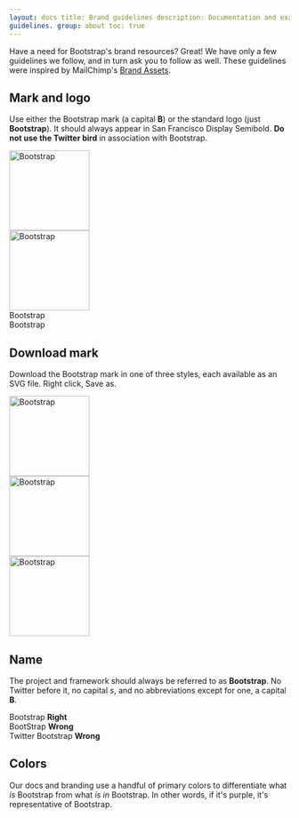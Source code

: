 ```yaml
---
layout: docs title: Brand guidelines description: Documentation and examples for Bootstrap's logo and brand usage
guidelines. group: about toc: true
---
```


Have a need for Bootstrap's brand resources? Great! We have only a few guidelines we follow, and in turn ask you to
follow as well. These guidelines were inspired by MailChimp's [Brand Assets](https://mailchimp.com/about/brand-assets/).

## Mark and logo

Use either the Bootstrap mark (a capital **B**) or the standard logo (just **Bootstrap**). It should always appear in
San Francisco Display Semibold. **Do not use the Twitter bird** in association with Bootstrap.

<div class="bd-brand-logos">
  <div class="bd-brand-item">
    <img class="svg" src="/docs/{{< param docs_version >}}/assets/brand/bootstrap-solid.svg" alt="Bootstrap" width="144" height="144" loading="lazy">
  </div>
  <div class="bd-brand-item inverse">
    <img class="svg" src="/docs/{{< param docs_version >}}/assets/brand/bootstrap-outline.svg" alt="Bootstrap" width="144" height="144" loading="lazy">
  </div>
</div>
<div class="bd-brand-logos">
  <div class="bd-brand-item">
    <span class="h1">Bootstrap</span>
  </div>
  <div class="bd-brand-item inverse">
    <span class="h1">Bootstrap</span>
  </div>
</div>

## Download mark

Download the Bootstrap mark in one of three styles, each available as an SVG file. Right click, Save as.

<div class="bd-brand-logos">
  <div class="bd-brand-item">
    <img class="svg" src="/docs/{{< param docs_version >}}/assets/brand/bootstrap-solid.svg" alt="Bootstrap" width="144" height="144" loading="lazy">
  </div>
  <div class="bd-brand-item inverse">
    <img class="svg" src="/docs/{{< param docs_version >}}/assets/brand/bootstrap-outline.svg" alt="Bootstrap" width="144" height="144" loading="lazy">
  </div>
  <div class="bd-brand-item inverse">
    <img class="svg" src="/docs/{{< param docs_version >}}/assets/brand/bootstrap-punchout.svg" alt="Bootstrap" width="144" height="144" loading="lazy">
  </div>
</div>

## Name

The project and framework should always be referred to as **Bootstrap**. No Twitter before it, no capital _s_, and no
abbreviations except for one, a capital **B**.

<div class="bd-brand-logos">
  <div class="bd-brand-item">
    <span class="h3">Bootstrap</span>
    <strong class="text-success">Right</strong>
  </div>
  <div class="bd-brand-item">
    <span class="h3 text-muted">BootStrap</span>
    <strong class="text-warning">Wrong</strong>
  </div>
  <div class="bd-brand-item">
    <span class="h3 text-muted">Twitter Bootstrap</span>
    <strong class="text-warning">Wrong</strong>
  </div>
</div>

## Colors

Our docs and branding use a handful of primary colors to differentiate what *is* Bootstrap from what *is in* Bootstrap.
In other words, if it's purple, it's representative of Bootstrap.

<div class="bd-brand">
  <div class="color-swatches">
    <div class="color-swatch bd-purple"></div>
    <div class="color-swatch bd-purple-light"></div>
    <div class="color-swatch bd-purple-lighter"></div>
    <div class="color-swatch bd-gray"></div>
  </div>
</div>
